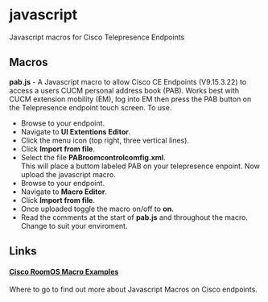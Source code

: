 # javascript
Javascript macros for Cisco Telepresence Endpoints
## Macros
__pab.js__ - A Javascript macro to allow Cisco CE Endpoints (V9.15.3.22) to access a users CUCM personal address book (PAB). Works best with CUCM extension mobility (EM), log into EM then press the PAB button on the Telepresence endpoint touch screen. To use.
- Browse to your endpoint.
- Navigate to __UI Extentions Editor__.
- Click the menu icon (top right, three vertical lines).
- Click __Import from file__.
- Select the file __PABroomcontrolcomfig.xml__.<br>
This will place a buttom labeled PAB on your telepresence enpoint. Now upload the javascript macro.
- Browse to your endpoint.
- Navigate to __Macro Editor__.
- Click __Import from file__.
- Once uploaded toggle the macro on/off to __on__.
- Read the comments at the start of __pab.js__ and throughout the macro. Change to suit your enviroment.
## Links
#### [Cisco RoomOS Macro Examples](https://roomos.cisco.com/macros)
Where to go to find out more about Javascript Macros on Cisco endpoints.
